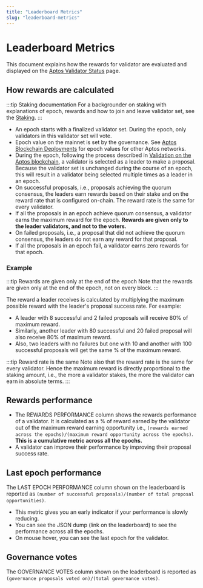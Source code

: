 ```yaml
---
title: "Leaderboard Metrics"
slug: "leaderboard-metrics"
---
```


# Leaderboard Metrics

This document explains how the rewards for validator are evaluated and displayed on the [Aptos Validator Status](https://explorer.aptoslabs.com/validators) page. 

## How rewards are calculated

:::tip Staking documentation
For a backgrounder on staking with explanations of epoch, rewards and how to join and leave validator set, see the [Staking](../concepts/staking.md). 
:::

- An epoch starts with a finalized validator set. During the epoch, only validators in this validator set will vote. 
- Epoch value on the mainnet is set by the governance. See [Aptos Blockchain Deployments](./aptos-deployments.md) for epoch values for other Aptos networks.
- During the epoch, following the process described in [Validation on the Aptos blockchain](../concepts/staking.md#validation-on-the-aptos-blockchain), a validator is selected as a leader to make a proposal. Because the validator set is unchanged during the course of an epoch, this will result in a validator being selected multiple times as a leader in an epoch.
-  On successful proposals, i.e., proposals achieving the quorum consensus, the leaders earn rewards based on their stake and on the reward rate that is configured on-chain. The reward rate is the same for every validator.
-  If all the proposals in an epoch achieve quorum consensus, a validator earns the maximum reward for the epoch. **Rewards are given only to the leader validators, and not to the voters.**
-  On failed proposals, i.e., a proposal that did not achieve the quorum consensus, the leaders do not earn any reward for that proposal.
-  If all the proposals in an epoch fail, a validator earns zero rewards for that epoch.

### Example

:::tip Rewards are given only at the end of the epoch
Note that the rewards are given only at the end of the epoch, not on every block.
:::

The reward a leader receives is calculated by multiplying the maximum possible reward with the leader's proposal success rate. For example:
- A leader with 8 successful and 2 failed proposals will receive 80% of maximum reward.
- Similarly, another leader with 80 successful and 20 failed proposal will also receive 80% of maximum reward.
- Also, two leaders with no failures but one with 10 and another with 100 successful proposals will get the same % of the maximum reward.

:::tip Reward rate is the same
Note also that the reward rate is the same for every validator. Hence the maximum reward is directly proportional to the staking amount, i.e., the more a validator stakes, the more the validator can earn in absolute terms.
:::

## Rewards performance

- The REWARDS PERFORMANCE column shows the rewards performance of a validator. It is calculated as a % of reward earned by the validator out of the maximum reward earning opportunity i.e., `(rewards earned across the epochs)/(maximum reward opportunity across the epochs)`. **This is a cumulative metric across all the epochs.**
- A validator can improve their performance by improving their proposal success rate.

## Last epoch performance

The LAST EPOCH PERFORMANCE column shown on the leaderboard is reported as `(number of successful proposals)/(number of total proposal opportunities)`.
- This metric gives you an early indicator if your performance is slowly reducing.
- You can see the JSON dump (link on the leaderboard) to see the performance across all the epochs.
- On mouse hover, you can see the last epoch for the validator.

## Governance votes

The GOVERNANCE VOTES column shown on the leaderboard is reported as `(governance proposals voted on)/(total governance votes)`.

        
      
